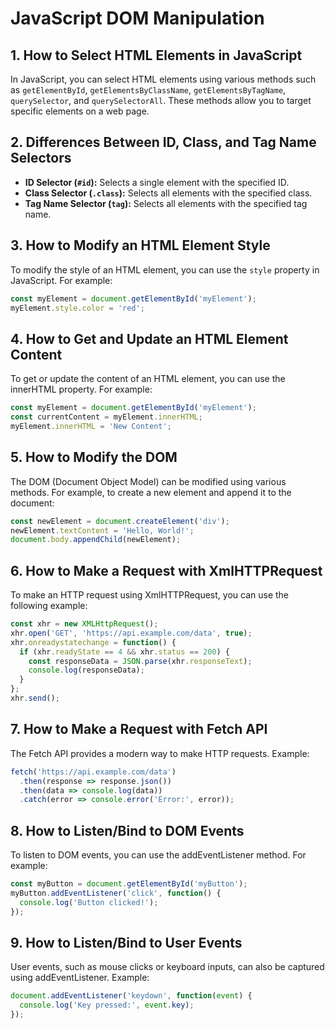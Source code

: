 # JavaScript DOM Manipulation

## 1. How to Select HTML Elements in JavaScript

In JavaScript, you can select HTML elements using various methods such as `getElementById`, `getElementsByClassName`, `getElementsByTagName`, `querySelector`, and `querySelectorAll`. These methods allow you to target specific elements on a web page.

## 2. Differences Between ID, Class, and Tag Name Selectors

- **ID Selector (`#id`):** Selects a single element with the specified ID.
- **Class Selector (`.class`):** Selects all elements with the specified class.
- **Tag Name Selector (`tag`):** Selects all elements with the specified tag name.

## 3. How to Modify an HTML Element Style

To modify the style of an HTML element, you can use the `style` property in JavaScript. For example:
```javascript
const myElement = document.getElementById('myElement');
myElement.style.color = 'red';
```
## 4. How to Get and Update an HTML Element Content

To get or update the content of an HTML element, you can use the innerHTML property. For example:

```javascript
const myElement = document.getElementById('myElement');
const currentContent = myElement.innerHTML;
myElement.innerHTML = 'New Content';
```
## 5. How to Modify the DOM
The DOM (Document Object Model) can be modified using various methods. For example, to create a new element and append it to the document:

```javascript
const newElement = document.createElement('div');
newElement.textContent = 'Hello, World!';
document.body.appendChild(newElement);
```

## 6. How to Make a Request with XmlHTTPRequest
To make an HTTP request using XmlHTTPRequest, you can use the following example:

```javascript
const xhr = new XMLHttpRequest();
xhr.open('GET', 'https://api.example.com/data', true);
xhr.onreadystatechange = function() {
  if (xhr.readyState == 4 && xhr.status == 200) {
    const responseData = JSON.parse(xhr.responseText);
    console.log(responseData);
  }
};
xhr.send();
```

## 7. How to Make a Request with Fetch API

The Fetch API provides a modern way to make HTTP requests. Example:
```javascript
fetch('https://api.example.com/data')
  .then(response => response.json())
  .then(data => console.log(data))
  .catch(error => console.error('Error:', error));
```

## 8. How to Listen/Bind to DOM Events

To listen to DOM events, you can use the addEventListener method. For example:

```javascript
const myButton = document.getElementById('myButton');
myButton.addEventListener('click', function() {
  console.log('Button clicked!');
});
```

## 9. How to Listen/Bind to User Events

User events, such as mouse clicks or keyboard inputs, can also be captured using addEventListener. Example:
```javascript
document.addEventListener('keydown', function(event) {
  console.log('Key pressed:', event.key);
});
```
